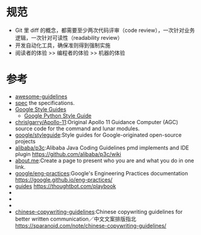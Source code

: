 # 规范

* Git 里 diff 的概念，都需要至少两次代码评审（code review），一次针对业务逻辑，一次针对可读性（readability review）
* 开发自动化工具，确保准则得到强制实施
* 阅读者的体验 >> 编程者的体验 >> 机器的体验

# 参考

* [awesome-guidelines](https://github.com/Kristories/awesome-guidelines)
* [spec](https://github.com/ecomfe/spec) the specifications.
* [Google Style Guides](https://google.github.io/styleguide/)
  - [Google Python Style Guide](http://google.github.io/styleguide/pyguide.html)
* [chrislgarry/Apollo-11](https://github.com/chrislgarry/Apollo-11):Original Apollo 11 Guidance Computer (AGC) source code for the command and lunar modules.
* [google/styleguide](https://github.com/google/styleguide):Style guides for Google-originated open-source projects
* [alibaba/p3c](https://github.com/alibaba/p3c):Alibaba Java Coding Guidelines pmd implements and IDE plugin <https://github.com/alibaba/p3c/wiki>
* [about.me](https://about.me/):Create a page to present who you are and what you do in one link.
* [google/eng-practices](https://github.com/google/eng-practices):Google's Engineering Practices documentation <https://google.github.io/eng-practices/>
* [guides](https://github.com/thoughtbot/guides) https://thoughtbot.com/playbook
* [](https://github.com/bendc/frontend-guidelines)
* [](https://github.com/Microsoft/api-guidelines)
* [](https://github.com/elsewhencode/project-guidelines)
* [chinese-copywriting-guidelines](https://github.com/sparanoid/chinese-copywriting-guidelines):Chinese copywriting guidelines for better written communication／中文文案排版指北 <https://sparanoid.com/note/chinese-copywriting-guidelines/>
